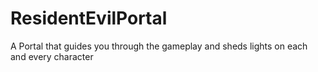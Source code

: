 # ResidentEvilPortal
A Portal that guides you through the gameplay and sheds lights on each and every character
